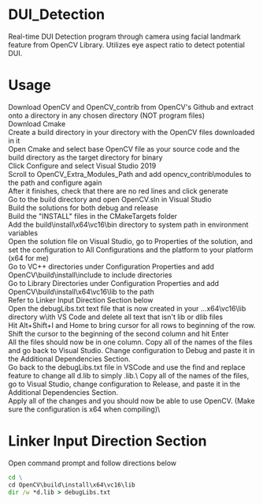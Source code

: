 # DUI_Detection
Real-time DUI Detection program through camera using facial landmark feature from OpenCV Library. Utilizes eye aspect ratio to detect potential DUI.

# Usage
Download OpenCV and OpenCV_contrib from OpenCV's Github and extract onto a directory in any chosen directory (NOT program files)\
Download Cmake\
Create a build directory in your directory with the OpenCV files downloaded in it\
Open Cmake and select base OpenCV file as your source code and the build directory as the target directory for binary\
Click Configure and select Visual Studio 2019\
Scroll to OpenCV_Extra_Modules_Path and add opencv_contrib\modules to the path and configure again\
After it finishes, check that there are no red lines and click generate\
Go to the build directory and open OpenCV.sln in Visual Studio\
Build the solutions for both debug and release\
Build the "INSTALL" files in the CMakeTargets folder\
Add the build\install\x64\vc16\bin directory to system path in environment variables\
Open the solution file on Visual Studio, go to Properties of the solution, and set the configuration to All Configurations and the platform to your platform (x64 for me)\
Go to VC++ directories under Configuration Properties and add OpenCV\build\install\include to include directories\
Go to Library Directories under Configuration Properties and add OpenCV\build\install\x64\vc16\lib to the path\
Refer to Linker Input Direction Section below\
Open the debugLibs.txt text file that is now created in your ...x64\vc16\lib directory w\ith VS Code and delete all text that isn't lib or dlib files\
Hit Alt+Shift+I and Home to bring cursor for all rows to beginning of the row. Shift the cursor to the beginning of the second column and hit Enter\
All the files should now be in one column. Copy all of the names of the files and go back to Visual Studio. Change configuration to Debug and paste it in the Additional Dependencies Section.\
Go back to the debugLibs.txt file in VSCode and use the find and replace feature to change all d.lib to simply .lib.\ 
Copy all of the names of the files, go to Visual Studio, change configuration to Release, and paste it in the Additional Dependencies Section.\
Apply all of the changes and you should now be able to use OpenCV. (Make sure the configuration is x64 when compiling)\



# Linker Input Direction Section
Open command prompt and follow directions below
```cmd
cd \
cd OpenCV\build\install\x64\vc16\lib
dir /w *d.lib > debugLibs.txt
```
